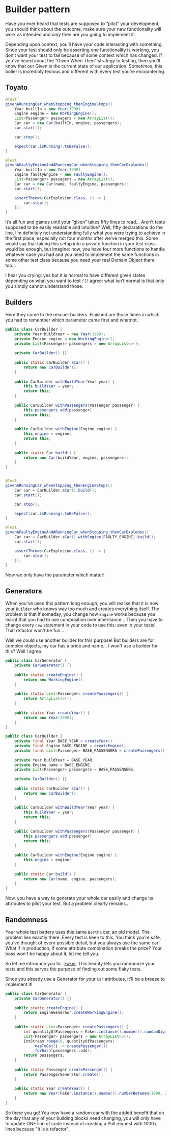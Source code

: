 # Builder pattern

Have you ever heard that tests are supposed to “pilot” your development; you should think about the outcome, make sure your new functionality will work as intended and *only* then are you going to implement it.

Depending upon context, you’ll have your code interacting with something. Since your test should only be asserting one functionality is working, you don’t want your test to fail because of some context which has changed. If you’ve heard about the “Given When Then” strategy to testing, then you’ll know that our Given is the current state of our application. Sometimes, this boiler is incredibly tedious and different with every test you’re encountering.

## Toyato

```java
@Test
givenARunningCar_whenStopping_thenEngineStops()
    Year builtIn = new Year(1990)
    Engine engine = new WorkingEngine();
    List<Passenger> passagers = new ArrayList();
    Car car = new Car(builtIn, engine, passengers);
    car.start();

    car.stop();

    expect(car.isRunning).toBeFalse();
}

@Test
givenAFaultyEngineAndARunningCar_whenStopping_thenCarExplodes()
    Year builtIn = new Year(1990)
    Engine faultyEngine = new FaultyEngine();
    List<Passenger> passagers = new ArrayList();
    Car car = new Car(name, faultyEngine, passengers);
    car.start();

    assertThrows(CarExplosion.class, () -> {
        car.stop();
    });
}
```

It’s all fun and games until your “given” takes fifty lines to read… Aren’t tests supposed to be easily readable and intuitive? Well, fifty declarations do the line, I’m definitely not understanding fully what you were trying to achieve in the first place, especially not four months after we've merged this.
Some would say that taking this setup into a private function in your test class would be enough, but imagine: now, you have four more functions to handle whatever case you had and you need to implement the same functions in some other test class because you need your real Domain Object there too...

I hear you crying: yes but it is normal to have different given states depending on what you want to test :’( I agree: what isn’t normal is that only you simply cannot understand those.

## Builders

Here they come to the rescue: builders. Finished are those times in which you had to remember which parameter came first and whatnot.

```java
public class CarBuilder {
    private Year buildYear = new Year(1990);
    private Engine engine = new WorkingEngine();
	private List<Passenger> passengers = new ArrayList<>();
    
    private CarBuilder() {}
    
    public static CarBuilder aCar() {
        return new CarBuilder();
    }
    
    public CarBuilder withBuildYear(Year year) {
        this.buildYear = year;
        return this;
    }
    
    public CarBuilder withPassengers(Passenger passenger) {
        this.passengers.add(passenger)
        return this;
    }
    
    public CarBuilder withEngine(Engine engine) {
        this.engine = engine;
        return this;
    }
    
    public static Car build() {
        return new Car(buildYear, engine, passengers);
    }
}
```

```java

@Test
givenARunningCar_whenStopping_thenEngineStops()
    Car car = CarBuilder.aCar().build();
    car.start();

    car.stop();

    expect(car.isRunning).toBeFalse();
}

@Test
givenAFaultyEngineAndARunningCar_whenStopping_thenCarExplodes()
    Car car = CarBuilder.aCar().withEngine(FAULTY_ENGINE).build();
    car.start();

    assertThrows(CarExplosion.class, () -> {
        car.stop();
    });
}
```

Now we only have the parameter which matter!

## Generators

When you've used this pattern long enough, you will realise that it is now your `Builder` who knows way too much and creates everything itself. The problem is that if someday, you change how `Engine` works because you learnt that you had to use composition over inheritance... Then you have to change every `new` statement in your code to use this: even in your tests! That refactor won't be fun...

Well we could use another builder for this purpose! But builders are for complex objects, my car has a price and name... I won't use a builder for this? Well I agree.

```java
public class CarGenerator {
    private CarGenerator() {}
    
    public static createEngine() {
        return new WorkingEngine()
    }
    
    public static List<Passenger> createPassengers() {
        return ArrayList<>();
    }
    
    public static Year createYear() {
        return new Year(1990);
    }
}
```

```java
public class CarBuilder {
    private final Year BASE_YEAR = createYear()
    private final Engine BASE_ENGINE = createEngine()
	private final List<Passenger> BASE_PASSENGERS = createPassengers()
    
    private Year buildYear = BASE_YEAR;
    private Engine name = BASE_ENGINE;
    private List<Passenger> passengers = BASE_PASSENGERS;
    
    private CarBuilder() {}
    
    public static CarBuilder aCar() {
        return new CarBuilder();
    }
    
    public CarBuilder withBuildYear(Year year) {
        this.buildYear = year;
        return this;
    }
    
    public CarBuilder withPassengers(Passenger passenger) {
        this.passengers.add(passenger)
        return this;
    }
    
    public CarBuilder withEngine(Engine engine) {
        this.engine = engine;
    }
    
    public static Car build() {
        return new Car(name, engine, passengers);
    }
}
```

Now, you have a way to generate your whole car easily and change its attributes to pilot your test. But a problem clearly remains...

## Randomness

Your whole test battery uses this same `Bertha` car, an old model. The problem lies exactly there. Every test is keen to this. You think you’re safe, you’ve thought of every possible detail, but you always use the same car! What if in production, if some attribute combination breaks the price? Your boss won't be happy about it, let me tell you.

So let me introduce you to...[Faker](https://github.com/faker-ruby/faker). This beauty lets you randomize your tests and this serves the purpose of finding out some flaky tests.

Since you already use a Generator for your `Car` attributes, it'll be a breeze to implement it!

```java
public class CarGenerator {
    private CarGenerator() {}
    
    public static createEngine() {
        return EngineGeneraor.createWorkingEngine();
    }
    
    public static List<Passenger> createPassengers() {
        int quantityOfPassengers = Faker.instance().number().randomDigit();
        List<Passenger> passengers = new ArrayList<>();
        IntStream.range(0, quantityOfPassengers)
            .mapToObj(i -> createPassenger())
            .forEach(passengers::add);
        return passengers;
    }
    
    public static Passenger createPassenger() {
        return PassengerGenerator.create();
    }
    
    public static Year createYear() {
        return new Year(Faker.instance().number().numberBetween(1900, 2022);
    }
}
```

So there you go! You now have a random car with the added benefit that on the day that any of your building blocks need changing, you will only have to update ONE line of code instead of creating a Pull request with 1000+ lines because "it is a refactor".
